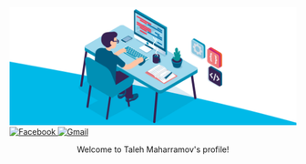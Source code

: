 
![Test Image 3](https://github.com/talehmaharamov/talehmaharamov/blob/main/header.gif?raw=true)
<a href="https://facebook.com/talehmaharamov">
![Facebook](https://img.shields.io/badge/Facebook-%231877F2.svg?style=for-the-badge&logo=Facebook&logoColor=white)
</a>
<a href="mailto:talehmeherrem85@gmail.com">
  ![Gmail](https://img.shields.io/badge/Gmail-D14836?style=for-the-badge&logo=gmail&logoColor=white)
</a>

<p align="center">
Welcome to Taleh Maharramov's profile!
</p>
